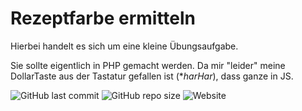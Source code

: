 # Rezeptfarbe ermitteln

Hierbei handelt es sich um eine kleine Übungsaufgabe.

Sie sollte eigentlich in PHP gemacht werden.
Da mir "leider" meine DollarTaste aus der Tastatur gefallen ist (**harHar*), dass ganze in JS.


![GitHub last commit](https://img.shields.io/github/last-commit/oje-edu/js_rezeptfarbe) ![GitHub repo size](https://img.shields.io/github/repo-size/oje-edu/js_rezeptfarbe) ![Website](https://img.shields.io/website?down_color=crimson&down_message=%E2%80%A0&style=plastic&up_color=lime&up_message=online&url=https%3A%2F%2Frezept.kurz.kaufen)
